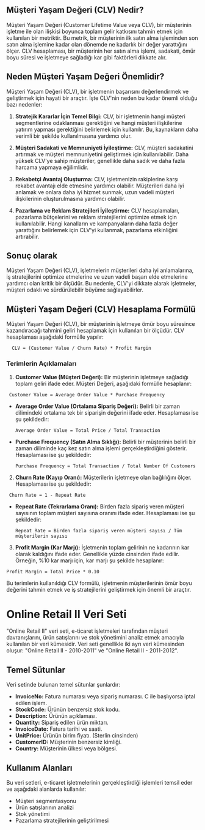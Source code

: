 ## Müşteri Yaşam Değeri (CLV) Nedir?

Müşteri Yaşam Değeri (Customer Lifetime Value veya CLV), bir müşterinin işletme ile olan ilişkisi boyunca toplam gelir katkısını tahmin etmek için kullanılan bir metriktir. Bu metrik, bir müşterinin ilk satın alma işleminden son satın alma işlemine kadar olan dönemde ne kadarlık bir değer yarattığını ölçer. CLV hesaplaması, bir müşterinin her satın alma işlemi, sadakati, ömür boyu süresi ve işletmeye sağladığı kar gibi faktörleri dikkate alır.

## Neden Müşteri Yaşam Değeri Önemlidir?

Müşteri Yaşam Değeri (CLV), bir işletmenin başarısını değerlendirmek ve geliştirmek için hayati bir araçtır. İşte CLV'nin neden bu kadar önemli olduğu bazı nedenler:

1. **Stratejik Kararlar İçin Temel Bilgi:** CLV, bir işletmenin hangi müşteri segmentlerine odaklanması gerektiğini ve hangi müşteri ilişkilerine yatırım yapması gerektiğini belirlemek için kullanılır. Bu, kaynakların daha verimli bir şekilde kullanılmasına yardımcı olur.

2. **Müşteri Sadakati ve Memnuniyeti İyileştirme:** CLV, müşteri sadakatini artırmak ve müşteri memnuniyetini geliştirmek için kullanılabilir. Daha yüksek CLV'ye sahip müşteriler, genellikle daha sadık ve daha fazla harcama yapmaya eğilimlidir.

3. **Rekabetçi Avantaj Oluşturma:** CLV, işletmenizin rakiplerine karşı rekabet avantajı elde etmesine yardımcı olabilir. Müşterileri daha iyi anlamak ve onlara daha iyi hizmet sunmak, uzun vadeli müşteri ilişkilerinin oluşturulmasına yardımcı olabilir.

4. **Pazarlama ve Reklam Stratejileri İyileştirme:** CLV hesaplamaları, pazarlama bütçelerini ve reklam stratejilerini optimize etmek için kullanılabilir. Hangi kanalların ve kampanyaların daha fazla değer yarattığını belirlemek için CLV'yi kullanmak, pazarlama etkinliğini artırabilir.

## Sonuç olarak

Müşteri Yaşam Değeri (CLV), işletmelerin müşterileri daha iyi anlamalarına, iş stratejilerini optimize etmelerine ve uzun vadeli başarı elde etmelerine yardımcı olan kritik bir ölçüdür. Bu nedenle, CLV'yi dikkate alarak işletmeler, müşteri odaklı ve sürdürülebilir büyüme sağlayabilirler.


## Müşteri Yaşam Değeri (CLV) Hesaplama Formülü

Müşteri Yaşam Değeri (CLV), bir müşterinin işletmeye ömür boyu süresince kazandıracağı tahmini geliri hesaplamak için kullanılan bir ölçüdür. CLV hesaplaması aşağıdaki formülle yapılır:
```
  CLV = (Customer Value / Churn Rate) * Profit Margin
```

### Terimlerin Açıklamaları

1. **Customer Value (Müşteri Değeri):** Bir müşterinin işletmeye sağladığı toplam geliri ifade eder. Müşteri Değeri, aşağıdaki formülle hesaplanır:

```
 Customer Value = Average Order Value * Purchase Frequency
```

- **Average Order Value (Ortalama Sipariş Değeri):** Belirli bir zaman dilimindeki ortalama tek bir siparişin değerini ifade eder. Hesaplaması ise şu şekildedir:

  ```
  Average Order Value = Total Price / Total Transaction
  ```

- **Purchase Frequency (Satın Alma Sıklığı):** Belirli bir müşterinin belirli bir zaman diliminde kaç kez satın alma işlemi gerçekleştirdiğini gösterir. Hesaplaması ise şu şekildedir:

  ```
  Purchase Frequency = Total Transaction / Total Number Of Customers
  ```

2. **Churn Rate (Kayıp Oranı):** Müşterilerin işletmeye olan bağlılığını ölçer. Hesaplaması ise şu şekildedir:

```
 Churn Rate = 1 - Repeat Rate
```

- **Repeat Rate (Tekrarlama Oranı):** Birden fazla sipariş veren müşteri sayısının toplam müşteri sayısına oranını ifade eder. Hesaplaması ise şu şekildedir:

  ```
  Repeat Rate = Birden fazla sipariş veren müşteri sayısı / Tüm müşterilerin sayısı
  ```

3. **Profit Margin (Kar Marjı):** İşletmenin toplam gelirinin ne kadarının kar olarak kaldığını ifade eder. Genellikle yüzde cinsinden ifade edilir. Örneğin, %10 kar marjı için, kar marjı şu şekilde hesaplanır:

```
Profit Margin = Total Price * 0.10
```

Bu terimlerin kullanıldığı CLV formülü, işletmenin müşterilerinin ömür boyu değerini tahmin etmek ve iş stratejilerini geliştirmek için önemli bir araçtır.

# Online Retail II Veri Seti

"Online Retail II" veri seti, e-ticaret işletmeleri tarafından müşteri davranışlarını, ürün satışlarını ve stok yönetimini analiz etmek amacıyla kullanılan bir veri kümesidir. Veri seti genellikle iki ayrı veri kümesinden oluşur: "Online Retail II - 2010-2011" ve "Online Retail II - 2011-2012".

## Temel Sütunlar

Veri setinde bulunan temel sütunlar şunlardır:

- **InvoiceNo:** Fatura numarası veya sipariş numarası. C ile başlıyorsa iptal edilen işlem.
- **StockCode:** Ürünün benzersiz stok kodu.
- **Description:** Ürünün açıklaması.
- **Quantity:** Sipariş edilen ürün miktarı.
- **InvoiceDate:** Fatura tarihi ve saati.
- **UnitPrice:** Ürünün birim fiyatı. (Sterlin cinsinden)
- **CustomerID:** Müşterinin benzersiz kimliği.
- **Country:** Müşterinin ülkesi veya bölgesi.

## Kullanım Alanları

Bu veri setleri, e-ticaret işletmelerinin gerçekleştirdiği işlemleri temsil eder ve aşağıdaki alanlarda kullanılır:

- Müşteri segmentasyonu
- Ürün satışlarının analizi
- Stok yönetimi
- Pazarlama stratejilerinin geliştirilmesi

